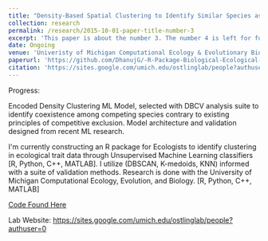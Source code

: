```yaml
---
title: "Density-Based Spatial Clustering to Identify Similar Species as a Signature of Coexistence under Competition "
collection: research
permalink: /research/2015-10-01-paper-title-number-3
excerpt: 'This paper is about the number 3. The number 4 is left for future work.'
date: Ongoing
venue: 'Univeristy of Michigan Computational Ecology & Evolutionary Biology Ostling Lab'
paperurl: 'https://github.com/DhanujG/-R-Package-Biological-Ecological-Density-Clustering'
citation: 'https://sites.google.com/umich.edu/ostlinglab/people?authuser=0'
---
```

Progress:

Encoded Density Clustering ML Model, selected with DBCV analysis suite to identify coexistence among competing species contrary to existing principles of competitive exclusion. Model architecture and validation designed from recent ML research.

I'm currently constructing an R package for Ecologists to identify clustering in ecological trait data through Unsupervised Machine Learning classifiers  [R, Python, C++, MATLAB].  I utilize (DBSCAN, K-medoids, KNN) informed with a suite of validation methods. Research is done with the University of Michigan Computational Ecology, Evolution, and Biology. [R, Python, C++, MATLAB]

[Code Found Here](https://github.com/DhanujG/-R-Package-Biological-Ecological-Density-Clustering)

Lab Website: https://sites.google.com/umich.edu/ostlinglab/people?authuser=0